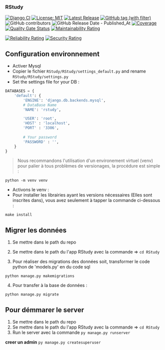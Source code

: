 ### RStudy   

[![Django CI](https://github.com/Jessi91/Rstudy/actions/workflows/django.yml/badge.svg)](https://github.com/Jessi91/Rstudy/actions/workflows/django.yml)
[![License: MIT](https://img.shields.io/badge/License-MIT-yellow.svg)](https://github.com/Jessi91/Rstudy/edit/main/LICENSE)
[![Latest Release](https://shields.io/github/release/Jessi91/Rstudy.svg)](https://github.com/Jessi91/Rstudy/releases/)
[![GitHub tag (with filter)](https://shields.io./github/v/tag/Jessi91/Rstudy)](https://github.com/Jessi91/Rstudy/tag/)
![GitHub contributors](https://shields.io./github/contributors/Jessi91/Rstudy)
![GitHub Release Date - Published_At](https://shields.io./github/release-date/Jessi91/Rstudy)
[![Coverage](https://img.shields.io/badge/coverage-50%25-brightgreen.svg)](https://sonarcloud.io/summary/new_code?id=Jessi91_Rstudy)
[![Quality Gate Status](https://sonarcloud.io/api/project_badges/measure?project=Jessi91_Rstudy&metric=alert_status)](https://sonarcloud.io/summary/new_code?id=Jessi91_Rstudy)
[![Maintainability Rating](https://sonarcloud.io/api/project_badges/measure?project=Jessi91_Rstudy&metric=sqale_rating)](https://sonarcloud.io/summary/new_code?id=Jessi91_Rstudy)




[![Reliability Rating](https://sonarcloud.io/api/project_badges/measure?project=Jessi91_Rstudy&metric=reliability_rating)](https://sonarcloud.io/summary/new_code?id=Jessi91_Rstudy)
[![Security Rating](https://sonarcloud.io/api/project_badges/measure?project=Jessi91_Rstudy&metric=security_rating)](https://sonarcloud.io/summary/new_code?id=Jessi91_Rstudy)

<!-- ### RStudy    [![Build Status](https://https://img.shields.io/travis/com/Jessi91/Rstudy.svg?token=L98WEBS8FGkweyEqUq6x&branch=main)](https://travis-ci.com/github/Jessi91/Rstudy) -->

## Configuration environnement
- Activer Mysql
- Copier le fichier `RStudy/RStudy/settings_default.py` and rename `RStudy/RStudy/settings.py`
- Set the settings file for your DB :
```py
DATABASES = {
    'default': {
        'ENGINE': 'django.db.backends.mysql',
        # DataBase Name
        'NAME': 'rstudy',

        'USER': 'root',
        'HOST' : 'localhost',
        'PORT' : '3306',
        
        # Your password
        'PASSWORD' : '',
    }
}
```
> Nous recommandons l'utilisation d'un environement virtuel (venv) pour palier à tous problèmes de versionages, la procédure est simple : 
```
python -m venv venv
```
- Activons le venv :
- Pour installer les librairies ayant les versions nécessaires (Elles sont inscrites dans), vous avez seulement à tapper la commande ci-dessous :  
```
make install
```

## Migrer les données 

1. Se mettre dans le path du repo 
2. Se mettre dans le path du l'app RStudy avec la commande => ```cd RStudy```

3. Pour réaliser des migrations des données soit, transformer le code python de 'models.py' en du code sql
```
python manage.py makemigrations
```
4. Pour transfer à la base de données :
```
python manage.py migrate
```

## Pour démmarer le server
1. Se mettre dans le path du repo 
2. Se mettre dans le path du l'app RStudy avec la commande => ```cd RStudy```
3. Run le server avec la commande ```py manage.py runserver```

**creer un admin**
```py manage.py createsuperuser```

